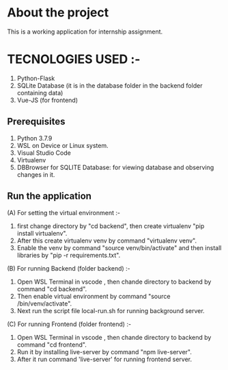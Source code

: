 # About the project
This is a working application for internship assignment.

# TECNOLOGIES USED :-
1. Python-Flask
2. SQLite Database (it is in the database folder in the backend folder containing data)
3. Vue-JS (for frontend)

## Prerequisites

1. Python 3.7.9
3. WSL on Device or Linux system.
4. Visual Studio Code
5. Virtualenv
6. DBBrowser for SQLITE Database: for viewing database and observing changes in it.

## Run the application

(A) For setting the virtual environment :-
1. first change directory by "cd backend", then create virtualenv "pip install virtualenv".
2. After this create virtualenv venv by command "virtualenv venv".
3. Enable the venv by command "source venv/bin/activate" and then install libraries by "pip -r requirements.txt".

(B) For running Backend (folder backend) :-
1. Open WSL Terminal in vscode , then chande directory to backend by command "cd backend".
2. Then enable virtual environment by command "source /bin/venv/activate".
3. Next run the script file local-run.sh for running background server.

(C) For running Frontend (folder frontend) :-
1. Open WSL Terminal in vscode , then chande directory to backend by command "cd frontend".
2. Run it by installing live-server by command "npm live-server".
3. After it run command 'live-server' for running frontend server.
